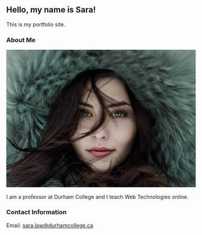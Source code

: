 ## Hello, my name is Sara!

This is my portfolio site.

### About Me

![Image](images/portfolio-image.jpg)

I am a professor at Durham College and I teach Web Technologies online.

### Contact Information

Email: [sara.law@durhamcollege.ca](mailto:sara.law@durhamcollege.ca)
